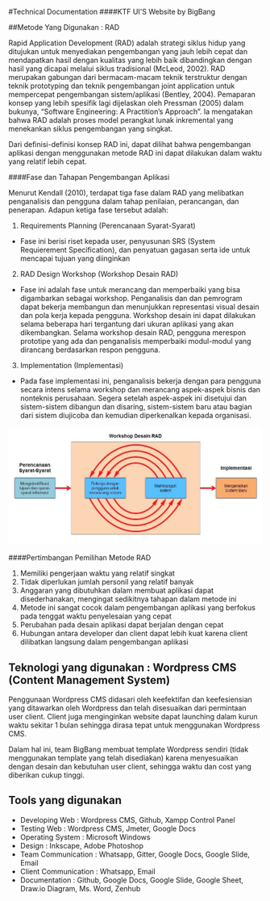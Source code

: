 #Technical Documentation
####KTF UI'S Website by BigBang


##Metode Yang Digunakan : RAD

Rapid Application Development (RAD) adalah strategi siklus hidup yang ditujukan untuk menyediakan pengembangan yang jauh lebih cepat dan mendapatkan hasil dengan kualitas yang lebih baik dibandingkan dengan hasil yang dicapai melalui siklus tradisional (McLeod, 2002). RAD merupakan gabungan dari bermacam-macam teknik terstruktur dengan teknik prototyping dan teknik pengembangan joint application untuk mempercepat pengembangan sistem/aplikasi (Bentley, 2004). Pemaparan konsep yang lebih spesifik lagi dijelaskan oleh Pressman (2005) dalam bukunya, “Software Engineering: A Practition’s Approach”. Ia mengatakan bahwa RAD adalah proses model perangkat lunak inkremental yang menekankan siklus pengembangan yang singkat.

 Dari definisi-definisi konsep RAD ini, dapat dilihat bahwa pengembangan aplikasi dengan menggunakan metode RAD ini dapat dilakukan dalam waktu yang relatif lebih cepat.

####Fase dan Tahapan Pengembangan Aplikasi

Menurut Kendall (2010), terdapat tiga fase dalam RAD yang melibatkan penganalisis dan pengguna dalam tahap penilaian, perancangan, dan penerapan. Adapun ketiga fase tersebut adalah:

1. Requirements Planning (Perencanaan Syarat-Syarat)
  + Fase ini berisi riset kepada user, penyusunan SRS (System Requierement Specification), dan penyatuan gagasan serta ide untuk mencapai tujuan yang diinginkan

2. RAD Design Workshop (Workshop Desain RAD)
  + Fase ini adalah fase untuk merancang dan memperbaiki yang bisa digambarkan sebagai workshop. Penganalisis dan dan pemrogram dapat bekerja membangun dan menunjukkan representasi visual desain dan pola kerja kepada pengguna. Workshop desain ini dapat dilakukan selama beberapa hari tergantung dari ukuran aplikasi yang akan dikembangkan. Selama workshop desain RAD, pengguna merespon prototipe yang ada dan penganalisis memperbaiki modul-modul yang dirancang berdasarkan respon pengguna.

3. Implementation (Implementasi)
  + Pada fase implementasi ini, penganalisis bekerja dengan para pengguna secara intens selama workshop dan merancang aspek-aspek bisnis dan nonteknis perusahaan. Segera setelah aspek-aspek ini disetujui dan sistem-sistem dibangun dan disaring, sistem-sistem baru atau bagian dari sistem diujicoba dan kemudian diperkenalkan kepada organisasi.

![RAD](https://github.com/gunadarma-academy/asde-big-bang/blob/master/Images/proses%20RAD.jpg)


####Pertimbangan Pemilihan Metode RAD

1.	Memiliki pengerjaan waktu yang relatif singkat
2.	Tidak diperlukan jumlah personil yang relatif banyak
3.	Anggaran yang dibutuhkan dalam membuat aplikasi dapat disederhanakan, mengingat sedikitnya tahapan dalam metode ini
4.	Metode ini sangat cocok dalam pengembangan aplikasi yang berfokus pada tenggat waktu penyelesaian yang cepat
5.	Perubahan pada desain aplikasi dapat berjalan dengan cepat
6.	Hubungan antara developer dan client dapat lebih kuat karena client dilibatkan langsung dalam pengembangan aplikasi

## Teknologi yang digunakan : Wordpress CMS (Content Management System)

Penggunaan Wordpress CMS didasari oleh keefektifan dan keefesiensian yang ditawarkan oleh Wordpress dan telah disesuaikan dari permintaan user client. Client juga menginginkan website dapat launching dalam kurun waktu sekitar 1 bulan sehingga dirasa tepat untuk menggunakan Wordpress CMS.

Dalam hal ini, team BigBang membuat template Wordpress sendiri (tidak menggunakan template yang telah disediakan) karena menyesuaikan dengan desain dan kebutuhan user client, sehingga waktu dan cost yang diberikan cukup tinggi.

## Tools yang digunakan

+ Developing Web : Wordpress CMS, Github, Xampp Control Panel
+ Testing Web : Wordpress CMS, Jmeter, Google Docs
+ Operating System : Microsoft Windows
+ Design : Inkscape, Adobe Photoshop
+ Team Communication :  Whatsapp, Gitter, Google Docs, Google Slide, Email
+ Client Communication : Whatsapp, Email
+ Documentation : Github, Google Docs, Google Slide, Google Sheet, Draw.io Diagram, Ms. Word, Zenhub
